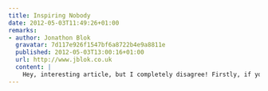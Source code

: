 ```yaml
---
title: Inspiring Nobody
date: 2012-05-03T11:49:26+01:00
remarks:
- author: Jonathon Blok
  gravatar: 7d117e926f1547bf6a8722b4e9a8811e
  published: 2012-05-03T13:00:16+01:00
  url: http://www.jblok.co.uk
  content: |
    Hey, interesting article, but I completely disagree! Firstly, if you actually look at the 2007 site it is actually quite status quo. If there wasn’t a ghastly and overcooked background, it would look even blander than today’s site, which I actually think is more brand orientated. The 2007 site has straight laced buttons, and even a standard browser submit button. In today’s site, there are subtle hints like angled headers, keeping brand identity, but not shoving it in your face. Granted, they could have utilised their full brand colour spectrum a bit more however. Also, I don’t think they should break layout conventions too much – they need to appeal to a global audience, and get across a huge amount of content, and I think using subtle branding like they have is better for usability than being radical in the whole structure of the site.
---
```

